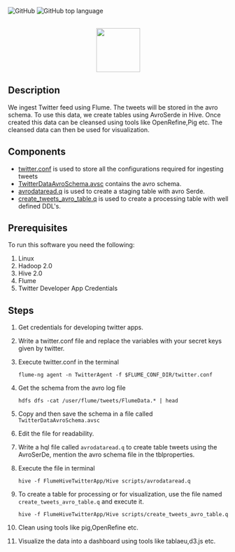 ![GitHub](https://img.shields.io/github/license/Thomas-George-T/FlumeHiveTwitterApp.svg)
![GitHub top language](https://img.shields.io/github/languages/top/Thomas-George-T/FlumeHiveTwitterApp.svg)

<p align="center">  
	<br>
		<a href="#">
        	<img height=100 src="https://upload.wikimedia.org/wikipedia/commons/b/bb/Apache_Hive_logo.svg"> 
    	</a>
	<br>
</p>

## Description
We ingest Twitter feed using Flume. The tweets will be stored in the avro schema. To use this data, we create tables using AvroSerde in Hive. Once created this data can be cleansed using tools like OpenRefine,Pig etc. The cleansed data can then be used for visualization.

## Components
* [twitter.conf](twitter.conf) is used to store all the configurations required for ingesting tweets
* [TwitterDataAvroSchema.avsc](FlumeHiveTwitterApp/Hive%20scripts/TwitterDataAvroSchema.avsc) contains the avro schema.
* [avrodataread.q](FlumeHiveTwitterApp/Hive%20scripts/avrodataread.q) is used to create a staging table with avro Serde.
* [create_tweets_avro_table.q](FlumeHiveTwitterApp/Hive%20scripts/create_tweets_avro_table.q) is used to create a processing table with well defined DDL's.

## Prerequisites
To run this software you need the following:
1. Linux 
2. Hadoop 2.0
3. Hive 2.0 
4. Flume
5. Twitter Developer App Credentials

## Steps
1. Get credentials for developing twitter apps.

2. Write a twitter.conf file and replace the variables with your secret keys given by twitter.

3. Execute twitter.conf in the terminal
	```
	flume-ng agent -n TwitterAgent -f $FLUME_CONF_DIR/twitter.conf
	```

4. Get the schema from the avro log file
	```
	hdfs dfs -cat /user/flume/tweets/FlumeData.* | head
	```

5. Copy and then save the schema in a file called `TwitterDataAvroSchema.avsc`

6. Edit the file for readability.

7. Write a hql file called `avrodataread.q` to create table tweets using the AvroSerDe, mention the avro schema file in the tblproperties.

8. Execute the file in terminal
	```
	hive -f FlumeHiveTwitterApp/Hive scripts/avrodataread.q
	```

9. To create a table for processing or for visualization, use the file named `create_tweets_avro_table.q` and execute it.
	```
	hive -f FlumeHiveTwitterApp/Hive scripts/create_tweets_avro_table.q
	```

10. Clean using tools like pig,OpenRefine etc.

11. Visualize the data into a dashboard using tools like tablaeu,d3.js etc.
